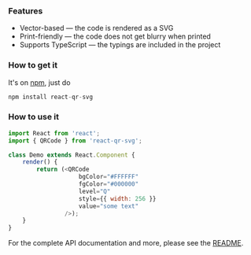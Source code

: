 ### Features
  * Vector-based — the code is rendered as a SVG
  * Print-friendly — the code does not get blurry when printed
  * Supports TypeScript — the typings are included in the project

### How to get it
It's on [npm](https://www.npmjs.com/package/react-qr-svg), just do
```js
npm install react-qr-svg
```

### How to use it
```js
import React from 'react';
import { QRCode } from 'react-qr-svg';

class Demo extends React.Component {
    render() {
        return (<QRCode
                    bgColor="#FFFFFF"
                    fgColor="#000000"
                    level="Q"
                    style={{ width: 256 }}
                    value="some text"
                />);
    }
}
```

For the complete API documentation and more, please see the  [README](https://github.com/no23reason/react-qr-svg/blob/master/README.md).
